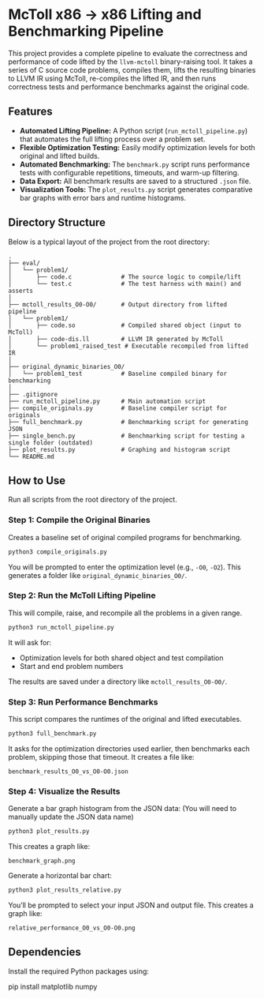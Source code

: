 # McToll x86 → x86 Lifting and Benchmarking Pipeline

This project provides a complete pipeline to evaluate the correctness and performance of code lifted by the `llvm-mctoll` binary-raising tool. It takes a series of C source code problems, compiles them, lifts the resulting binaries to LLVM IR using McToll, re-compiles the lifted IR, and then runs correctness tests and performance benchmarks against the original code.

## Features

- **Automated Lifting Pipeline:** A Python script (`run_mctoll_pipeline.py`) that automates the full lifting process over a problem set.
- **Flexible Optimization Testing:** Easily modify optimization levels for both original and lifted builds.
- **Automated Benchmarking:** The `benchmark.py` script runs performance tests with configurable repetitions, timeouts, and warm-up filtering.
- **Data Export:** All benchmark results are saved to a structured `.json` file.
- **Visualization Tools:** The `plot_results.py` script generates comparative bar graphs with error bars and runtime histograms.

## Directory Structure

Below is a typical layout of the project from the root directory:

```
.
├── eval/
│   └── problem1/
│       ├── code.c              # The source logic to compile/lift
│       └── test.c              # The test harness with main() and asserts
│
├── mctoll_results_O0-O0/       # Output directory from lifted pipeline
│   └── problem1/
│       ├── code.so             # Compiled shared object (input to McToll)
│       ├── code-dis.ll         # LLVM IR generated by McToll
│       └── problem1_raised_test # Executable recompiled from lifted IR
│
├── original_dynamic_binaries_O0/
│   └── problem1_test           # Baseline compiled binary for benchmarking
│
├── .gitignore
├── run_mctoll_pipeline.py      # Main automation script
├── compile_originals.py        # Baseline compiler script for originals
├── full_benchmark.py           # Benchmarking script for generating JSON
├── single_bench.py             # Benchmarking script for testing a single folder (outdated)
├── plot_results.py             # Graphing and histogram script
└── README.md

````

## How to Use

Run all scripts from the root directory of the project.

### Step 1: Compile the Original Binaries

Creates a baseline set of original compiled programs for benchmarking.

```bash
python3 compile_originals.py
````

You will be prompted to enter the optimization level (e.g., `-O0`, `-O2`). This generates a folder like `original_dynamic_binaries_O0/`.

### Step 2: Run the McToll Lifting Pipeline

This will compile, raise, and recompile all the problems in a given range.

```bash
python3 run_mctoll_pipeline.py
```

It will ask for:

* Optimization levels for both shared object and test compilation
* Start and end problem numbers

The results are saved under a directory like `mctoll_results_O0-O0/`.

### Step 3: Run Performance Benchmarks

This script compares the runtimes of the original and lifted executables.

```bash
python3 full_benchmark.py
```

It asks for the optimization directories used earlier, then benchmarks each problem, skipping those that timeout. It creates a file like:

```
benchmark_results_O0_vs_O0-O0.json
```

### Step 4: Visualize the Results

Generate a bar graph histogram from the JSON data:
(You will need to manually update the JSON data name)

```bash
python3 plot_results.py 
```
This creates a graph like:

```
benchmark_graph.png
```

Generate a horizontal bar chart:
```bash
python3 plot_results_relative.py 
```

You’ll be prompted to select your input JSON and output file. This creates a graph like:

```
relative_performance_O0_vs_O0-O0.png
```

## Dependencies

Install the required Python packages using:

pip install matplotlib numpy
